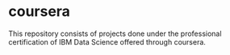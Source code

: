 # coursera
This repository consists of projects done under the professional certification of IBM Data Science offered through coursera.
